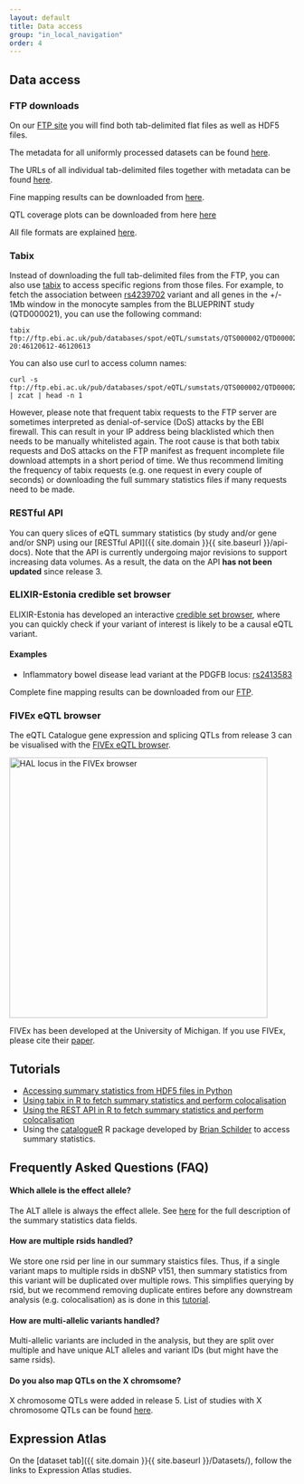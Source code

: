 ```yaml
---
layout: default
title: Data access
group: "in_local_navigation"
order: 4
---
```


## Data access

### FTP downloads

On our [FTP site](http://ftp.ebi.ac.uk/pub/databases/spot/eQTL) you will find both tab-delimited flat files as well as HDF5 files.

The metadata for all uniformly processed datasets can be found [here](https://github.com/eQTL-Catalogue/eQTL-Catalogue-resources/blob/master/data_tables/dataset_metadata.tsv).

The URLs of all individual tab-delimited files together with metadata can be found [here](https://github.com/kauralasoo/eQTL-Catalogue-resources/blob/master/tabix/).

Fine mapping results can be downloaded from [here](http://ftp.ebi.ac.uk/pub/databases/spot/eQTL/susie/).

QTL coverage plots can be downloaded from here [here](http://ftp.ebi.ac.uk/pub/databases/spot/eQTL/credible_sets/)

All file formats are explained [here](https://github.com/eQTL-Catalogue/eQTL-Catalogue-resources/blob/master/tabix/Columns.md).

### Tabix

Instead of downloading the full tab-delimited files from the FTP, you can also use [tabix](http://www.htslib.org/doc/tabix.1.html) to access specific regions from those files. For example, to fetch the association between [rs4239702](http://www.ensembl.org/Homo_sapiens/Variation/Explore?r=20:46120112-46121112;v=rs4239702;vdb=variation;vf=528871173) variant and all genes in the +/- 1Mb window in the monocyte samples from the BLUEPRINT study (QTD000021), you can use the following command:

```console
tabix ftp://ftp.ebi.ac.uk/pub/databases/spot/eQTL/sumstats/QTS000002/QTD000021/QTD000021.all.tsv.gz 20:46120612-46120613
```

You can also use curl to access column names:
```console
curl -s ftp://ftp.ebi.ac.uk/pub/databases/spot/eQTL/sumstats/QTS000002/QTD000021/QTD000021.all.tsv.gz | zcat | head -n 1
```


However, please note that frequent tabix requests to the FTP server are sometimes interpreted as denial-of-service (DoS) attacks by the EBI firewall. This can result in your IP address being blacklisted which then needs to be manually whitelisted again. The root cause is that both tabix requests and DoS attacks on the FTP manifest as frequent incomplete file download attempts in a short period of time. We thus recommend limiting the frequency of tabix requests (e.g. one request in every couple of seconds) or downloading the full summary statistics files if many requests need to be made.

### RESTful API

You can query slices of eQTL summary statistics (by study and/or gene and/or SNP) using our [RESTful API]({{ site.domain }}{{ site.baseurl }}/api-docs). Note that the API is currently undergoing major revisions to support increasing data volumes. As a result, the data on the API **has not been updated** since release 3. 

### ELIXIR-Estonia credible set browser
ELIXIR-Estonia has developed an interactive [credible set browser](https://elixir.ut.ee/eqtl/), where you can quickly check if your variant of interest is likely to be a causal eQTL variant. 

#### Examples
* Inflammatory bowel disease lead variant at the PDGFB locus: [rs2413583](https://elixir.ut.ee/eqtl/?rsid=rs2413583)

Complete fine mapping results can be downloaded from our [FTP](ftp://ftp.ebi.ac.uk/pub/databases/spot/eQTL/credible_sets/).

### FIVEx eQTL browser
The eQTL Catalogue gene expression and splicing QTLs from release 3 can be visualised with the [FIVEx eQTL browser](https://fivex.sph.umich.edu/).

<img src="../static/HAL.png" alt="HAL locus in the FIVEx browser" width="456" height="460"/>

FIVEx has been developed at the University of Michigan. If you use FIVEx, please cite their [paper](https://doi.org/10.1093/bioinformatics/btab614). 

## Tutorials

* [Accessing summary statistics from HDF5 files in Python](https://github.com/EBISPOT/SumStats/blob/eqtls/querying_hdf5_basics.ipynb)
* [Using tabix in R to fetch summary statistics and perform colocalisation](http://htmlpreview.github.io/?https://github.com/kauralasoo/eQTL-Catalogue-resources/blob/master/tutorials/tabix_use_case.html)
* [Using the REST API in R to fetch summary statistics and perform colocalisation](http://htmlpreview.github.io/?https://github.com/kauralasoo/eQTL-Catalogue-resources/blob/master/tutorials/eQTL_API_usecase.html)
* Using the [catalogueR](https://github.com/RajLabMSSM/catalogueR) R package developed by [Brian Schilder](https://github.com/bschilder) to access summary statistics.

## Frequently Asked Questions (FAQ)
#### Which allele is the effect allele? 
The ALT allele is always the effect allele. See [here](https://github.com/eQTL-Catalogue/eQTL-Catalogue-resources/blob/master/tabix/Columns.md) for the full description of the summary statistics data fields. 

#### How are multiple rsids handled?
We store one rsid per line in our summary staistics files. Thus, if a single variant maps to multiple rsids in dbSNP v151, then summary statistics from this variant will be duplicated over multiple rows. This simplifies querying by rsid, but we recommend removing duplicate entires before any downstream analysis (e.g. colocalisation) as is done in this [tutorial](http://htmlpreview.github.io/?https://github.com/kauralasoo/eQTL-Catalogue-resources/blob/master/tutorials/tabix_use_case.html). 

#### How are multi-allelic variants handled?
Multi-allelic variants are included in the analysis, but they are split over multiple and have unique ALT alleles and variant IDs (but might have the same rsids).

#### Do you also map QTLs on the X chromsome?
X chromosome QTLs were added in release 5. List of studies with X chromosome QTLs can be found [here](https://github.com/eQTL-Catalogue/eQTL-Catalogue-resources/blob/master/data_tables/chrX_genotypes.tsv).

## Expression Atlas

On the [dataset tab]({{ site.domain }}{{ site.baseurl }}/Datasets/), follow the links to Expression Atlas studies.
